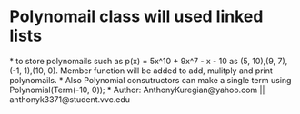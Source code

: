 <h1>Polynomail class will used linked lists</h1>
 * 		to store polynomails such as p(x) = 5x^10 + 9x^7 - x - 10 as (5, 10),(9, 7),(-1, 1),(10, 0). Member function will be added to add, mulitply and print polynomails.
 * 		Also Polynomial consutructors can make a single term using Polynomial(Term(-10, 0));
 * Author: AnthonyKuregian@yahoo.com  ||  anthonyk3371@student.vvc.edu
